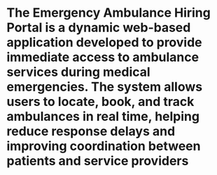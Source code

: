 # The Emergency Ambulance Hiring Portal is a dynamic web-based application developed to provide immediate access to ambulance services during medical emergencies. The system allows users to locate, book, and track ambulances in real time, helping reduce response delays and improving coordination between patients and service providers
